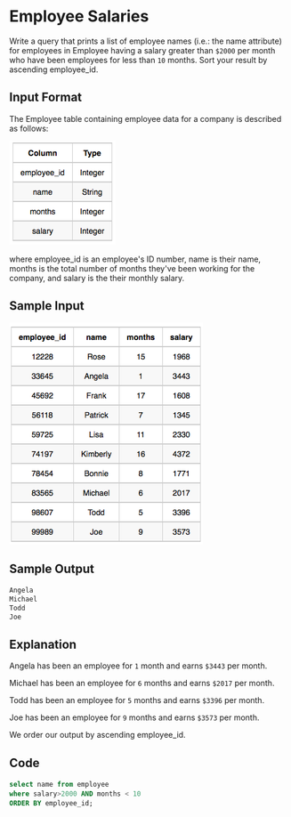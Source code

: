 # Employee Salaries
Write a query that prints a list of employee names (i.e.: the name attribute) for employees in Employee having a salary greater than `$2000` per month who have been employees for less than `10` months. Sort your result by ascending employee_id.

## Input Format

The Employee table containing employee data for a company is described as follows:

![Employee Table](img/employee_table.png)

where employee_id is an employee's ID number, name is their name, months is the total number of months they've been working for the company, and salary is the their monthly salary.

## Sample Input

![Employee Details](img/employee_details.png)

## Sample Output

    Angela
    Michael
    Todd
    Joe
## Explanation

Angela has been an employee for `1` month and earns `$3443` per month.

Michael has been an employee for `6` months and earns `$2017` per month.

Todd has been an employee for `5` months and earns `$3396` per month.

Joe has been an employee for `9` months and earns `$3573` per month.

We order our output by ascending employee_id.

## Code

```sql
select name from employee
where salary>2000 AND months < 10
ORDER BY employee_id;
```